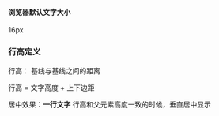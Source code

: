 #### 浏览器默认文字大小
16px

### 行高定义
行高： 基线与基线之间的距离  

行高 = 文字高度 + 上下边距

居中效果：**一行文字** 行高和父元素高度一致的时候，垂直居中显示